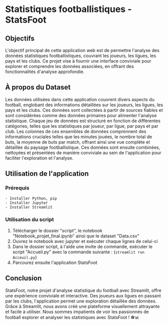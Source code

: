 # Statistiques footballistiques - StatsFoot

## Objectifs

L'objectif principal de cette application web est de permettre l'analyse des données statistiques footballistiques, couvrant les joueurs, les ligues, les pays et les clubs. Ce projet vise à fournir une interface conviviale pour explorer et comprendre les données associées, en offrant des fonctionnalités d'analyse approfondie.

## À propos du Dataset

Les données utilisées dans cette application couvrent divers aspects du football, englobant des informations détaillées sur les joueurs, les ligues, les pays et les clubs. Ces données sont collectées à partir de sources fiables et sont considérées comme des données primaires pour alimenter l'analyse statistique. Chaque jeu de données est structuré en fonction de différentes catégories, telles que les statistiques par joueur, par ligue, par pays et par club. Les colonnes de ces ensembles de données comprennent des informations cruciales telles que les minutes jouées, le nombre total de buts, la moyenne de buts par match, offrant ainsi une vue complète et détaillée du paysage footballistique. Ces données sont ensuite combinées, nettoyées et présentées de manière conviviale au sein de l'application pour faciliter l'exploration et l'analyse.

## Utilisation de l'application

### Prérequis

    - Installer Python, pip
    - Installer Jupyter
    - Installer Streamlit

### Utilisation du script

1) Télécharger le dossier "script", le notebook "Notebook_projet_final.ipynb" ainsi que le dataset "Data.csv"
2) Ouvrez le notebook avec jupyter et exécuter chaque lignes de celui-ci
3) Dans le dossier script, à l'aide une invite de commande, exécuter le script "Accueil.py" avec la commande suivante :
(`streamlit run Acceuil.py`)
4) Parcourez ensuite l'application StatsFoot

## Conclusion

StatsFoot, notre projet d'analyse statistique du football avec Streamlit, offre une expérience conviviale et interactive. Des joueurs aux ligues en passant par les clubs, l'application permet une exploration détaillée des données. Grâce à Streamlit, nous avons créé une plateforme visuellement attrayante et facile à utiliser. Nous sommes impatients de voir les passionnés de football explorer et analyser les statistiques avec StatsFoot ! ⚽📊
